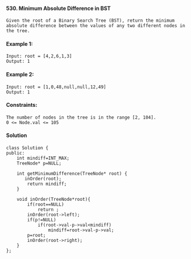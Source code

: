 #### 530. Minimum Absolute Difference in BST
````
Given the root of a Binary Search Tree (BST), return the minimum absolute difference between the values of any two different nodes in the tree.
````
#### Example 1:
````
Input: root = [4,2,6,1,3]
Output: 1
````
#### Example 2:
````
Input: root = [1,0,48,null,null,12,49]
Output: 1
````
#### Constraints:
````
The number of nodes in the tree is in the range [2, 104].
0 <= Node.val <= 105
````
#### Solution
````
class Solution {
public: 
    int mindiff=INT_MAX;
    TreeNode* p=NULL;
    
    int getMinimumDifference(TreeNode* root) {
       inOrder(root);
        return mindiff;
    }
    
    void inOrder(TreeNode*root){
        if(root==NULL)
            return ;
        inOrder(root->left);
        if(p!=NULL)
            if(root->val-p->val<mindiff)
                mindiff=root->val-p->val;
        p=root;
        inOrder(root->right);
    }
};
````
